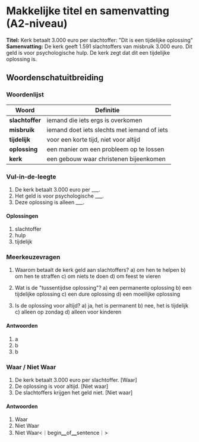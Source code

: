 # Makkelijke titel en samenvatting (A2-niveau)

**Titel:** Kerk betaalt 3.000 euro per slachtoffer: "Dit is een tijdelijke oplossing"  
**Samenvatting:** De kerk geeft 1.591 slachtoffers van misbruik 3.000 euro. Dit geld is voor psychologische hulp. De kerk zegt dat dit een tijdelijke oplossing is.

## Woordenschatuitbreiding

### Woordenlijst

| Woord | Definitie |
|-------|-----------|
| **slachtoffer** | iemand die iets ergs is overkomen |
| **misbruik** | iemand doet iets slechts met iemand of iets |
| **tijdelijk** | voor een korte tijd, niet voor altijd |
| **oplossing** | een manier om een probleem op te lossen |
| **kerk** | een gebouw waar christenen bijeenkomen |

### Vul-in-de-leegte
1. De kerk betaalt 3.000 euro per ___.
2. Het geld is voor psychologische ___.
3. Deze oplossing is alleen ___.

#### Oplossingen
1. slachtoffer
2. hulp
3. tijdelijk

### Meerkeuzevragen
1. Waarom betaalt de kerk geld aan slachtoffers?
   a) om hen te helpen
   b) om hen te straffen
   c) om niets te doen
   d) om feest te vieren

2. Wat is de "tussentijdse oplossing"?
   a) een permanente oplossing
   b) een tijdelijke oplossing
   c) een dure oplossing
   d) een moeilijke oplossing

3. Is de oplossing voor altijd?
   a) ja, het is permanent
   b) nee, het is tijdelijk
   c) alleen op zondag
   d) alleen voor kinderen

#### Antwoorden
1. a
2. b
3. b

### Waar / Niet Waar
1. De kerk betaalt 3.000 euro per slachtoffer. [Waar]
2. De oplossing is voor altijd. [Niet waar]
3. De slachtoffers krijgen het geld niet. [Niet waar]

#### Antwoorden
1. Waar
2. Niet Waar
3. Niet Waar<｜begin▁of▁sentence｜>